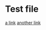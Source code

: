 # Test file

[a link](https://ucsd-cse15l-w22.github.io/)
[another link](https://real-app.ucsd.edu/opportunities)